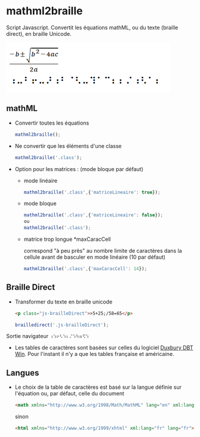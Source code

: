 # mathml2braille
Script Javascript.
Convertit les équations mathML, ou du texte (braille direct), en braille Unicode.

![Une équation mathématique suivie de sa transcription en braille CBFU](header.png)

## mathML
- Convertir toutes les équations
    ```javascript
    mathml2braille();
    ```
- Ne convertir que les éléments d'une classe
    ```javascript
    mathml2braille('.class');
    ```
- Option pour les matrices : (mode bloque par défaut)
    - mode linéaire
        ```javascript
        mathml2braille('.class',{'matriceLineaire': true});
        ```
    - mode bloque
        ```javascript
        mathml2braille('.class',{'matriceLineaire': false});
        ou
        mathml2braille('.class');
        ```
    - matrice trop longue *maxCaracCell
    
        correspond "à peu près" au nombre limite de caractères dans la cellule avant de basculer en mode linéaire (10 par défaut)
        ```javascript
        mathml2braille('.class',{'maxCaracCell': 14});
        ```
## Braille Direct
- Transformer du texte en braille unicode
    ```html
    <p class="js-brailleDirect">>5+25;/58=65</p>
    ```
    ```javascript
    brailledirect('.js-brailleDirect');
    ```
Sortie navigateur
    ```
    ⠰⠱⠖⠣⠱⠆⠌⠱⠳⠶⠫⠱
    ```

- Les tables de caractères sont basées sur celles du logiciel [Duxbury DBT Win](http://www.duxburysystems.com/). Pour l'instant il n'y a que les tables française et américaine.
## Langues
- Le choix de la table de caractères est basé sur la langue définie sur l'équation ou, par défaut, celle du document
    ```html
    <math xmlns="http://www.w3.org/1998/Math/MathML" lang="en" xml:lang="en">
    ```
    sinon
    ```html
    <html xmlns="http://www.w3.org/1999/xhtml" xml:lang="fr" lang="fr">
    ```
